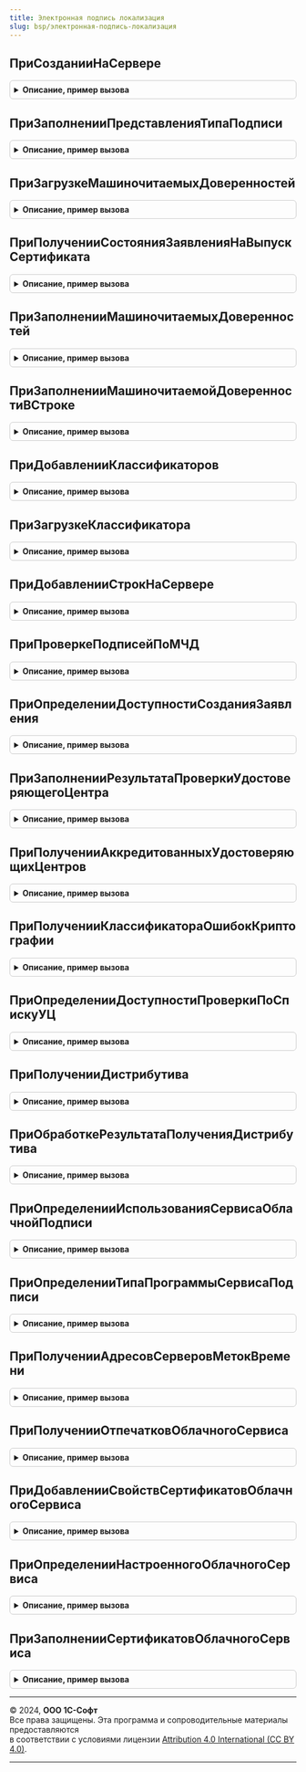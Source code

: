 ```yaml
---
title: Электронная подпись локализация
slug: bsp/электронная-подпись-локализация
---
```



## ПриСозданииНаСервере
<details style="margin: 1em 0; padding: 0.5em; border: 1px solid #ccc; border-radius: 6px;">

<summary style="font-weight: bold; cursor: pointer;">Описание, пример вызова</summary>

```bsl

// При создании на сервере.
//
// Параметры:
//  Форма - ФормаКлиентскогоПриложения
//
Процедура ПриСозданииНаСервере(Форма) Экспорт
```

Пример вызова
```bsl
ЭлектроннаяПодписьЛокализация.ПриСозданииНаСервере(Форма) 
```
</details>

## ПриЗаполненииПредставленияТипаПодписи
<details style="margin: 1em 0; padding: 0.5em; border: 1px solid #ccc; border-radius: 6px;">

<summary style="font-weight: bold; cursor: pointer;">Описание, пример вызова</summary>

```bsl

// Переопределяет представление типа подписи в форме настроек панели администрирования и тест подсказки в форме подписания.
//
// Параметры:
//  ТипПодписи - ПеречислениеСсылка.ТипыПодписиКриптографии
//  ПредставлениеПодписи - Строка
//
Процедура ПриЗаполненииПредставленияТипаПодписи(ТипПодписи, ПредставлениеПодписи) Экспорт
```

Пример вызова
```bsl
ЭлектроннаяПодписьЛокализация.ПриЗаполненииПредставленияТипаПодписи(ТипПодписи, ПредставлениеПодписи) 
```
</details>

## ПриЗагрузкеМашиночитаемыхДоверенностей
<details style="margin: 1em 0; padding: 0.5em; border: 1px solid #ccc; border-radius: 6px;">

<summary style="font-weight: bold; cursor: pointer;">Описание, пример вызова</summary>

```bsl


// При загрузке машиночитаемых доверенностей.
//
// Параметры:
//  Форма - см. ОбщаяФорма.ДобавлениеЭлектроннойПодписиИзФайла
//
Процедура ПриЗагрузкеМашиночитаемыхДоверенностей(Форма) Экспорт
```

Пример вызова
```bsl
ЭлектроннаяПодписьЛокализация.ПриЗагрузкеМашиночитаемыхДоверенностей(Форма) 
```
</details>

## ПриПолученииСостоянияЗаявленияНаВыпускСертификата
<details style="margin: 1em 0; padding: 0.5em; border: 1px solid #ccc; border-radius: 6px;">

<summary style="font-weight: bold; cursor: pointer;">Описание, пример вызова</summary>

```bsl

// При получении состояния заявления на выпуск сертификата.
//
// Параметры:
//  Сертификат - см. ЭлектроннаяПодпись.СостояниеЗаявленияНаВыпускСертификата.Сертификат
//  Результат - см. ЭлектроннаяПодпись.СостояниеЗаявленияНаВыпускСертификата
//
Процедура ПриПолученииСостоянияЗаявленияНаВыпускСертификата(Сертификат, Результат) Экспорт
```

Пример вызова
```bsl
ЭлектроннаяПодписьЛокализация.ПриПолученииСостоянияЗаявленияНаВыпускСертификата(Сертификат, Результат) 
```
</details>

## ПриЗаполненииМашиночитаемыхДоверенностей
<details style="margin: 1em 0; padding: 0.5em; border: 1px solid #ccc; border-radius: 6px;">

<summary style="font-weight: bold; cursor: pointer;">Описание, пример вызова</summary>

```bsl

// При заполнении машиночитаемых доверенностей.
//
// Параметры:
//  Форма - см. ОбщаяФорма.ДобавлениеЭлектроннойПодписиИзФайла
//  ПодписанныйОбъект - ОпределяемыйТип.ПодписанныйОбъект
//
Процедура ПриЗаполненииМашиночитаемыхДоверенностей(Форма, ПодписанныйОбъект = Неопределено) Экспорт
```

Пример вызова
```bsl
ЭлектроннаяПодписьЛокализация.ПриЗаполненииМашиночитаемыхДоверенностей(Форма, ПодписанныйОбъект);
```
</details>

## ПриЗаполненииМашиночитаемойДоверенностиВСтроке
<details style="margin: 1em 0; padding: 0.5em; border: 1px solid #ccc; border-radius: 6px;">

<summary style="font-weight: bold; cursor: pointer;">Описание, пример вызова</summary>

```bsl

// При заполнении машиночитаемой доверенности в строке.
//
// Параметры:
//  Форма - см. ОбщаяФорма.ДобавлениеЭлектроннойПодписиИзФайла
//  ПодписанныйОбъект - ОпределяемыйТип.ПодписанныйОбъект
//  ИдентификаторСтроки - Число
//
Процедура ПриЗаполненииМашиночитаемойДоверенностиВСтроке(Форма, ИдентификаторСтроки, ПодписанныйОбъект) Экспорт
```

Пример вызова
```bsl
ЭлектроннаяПодписьЛокализация.ПриЗаполненииМашиночитаемойДоверенностиВСтроке(Форма, ИдентификаторСтроки, ПодписанныйОбъект) 
```
</details>

## ПриДобавленииКлассификаторов
<details style="margin: 1em 0; padding: 0.5em; border: 1px solid #ccc; border-radius: 6px;">

<summary style="font-weight: bold; cursor: pointer;">Описание, пример вызова</summary>

```bsl

// См. РаботаСКлассификаторамиПереопределяемый.ПриДобавленииКлассификаторов.
Процедура ПриДобавленииКлассификаторов(Классификаторы) Экспорт
```

Пример вызова
```bsl
ЭлектроннаяПодписьЛокализация.ПриДобавленииКлассификаторов(Классификаторы) 
```
</details>

## ПриЗагрузкеКлассификатора
<details style="margin: 1em 0; padding: 0.5em; border: 1px solid #ccc; border-radius: 6px;">

<summary style="font-weight: bold; cursor: pointer;">Описание, пример вызова</summary>

```bsl

// См. РаботаСКлассификаторамиПереопределяемый.ПриЗагрузкеКлассификатора.
Процедура ПриЗагрузкеКлассификатора(Идентификатор, Версия, Адрес, Обработан, ДополнительныеПараметры) Экспорт
```

Пример вызова
```bsl
ЭлектроннаяПодписьЛокализация.ПриЗагрузкеКлассификатора(Идентификатор, Версия, Адрес, Обработан, ДополнительныеПараметры) 
```
</details>

## ПриДобавленииСтрокНаСервере
<details style="margin: 1em 0; padding: 0.5em; border: 1px solid #ccc; border-radius: 6px;">

<summary style="font-weight: bold; cursor: pointer;">Описание, пример вызова</summary>

```bsl

// При добавлении строк на сервере.
//
// Параметры:
//  Форма - см. ОбщаяФорма.ДобавлениеЭлектроннойПодписиИзФайла
//  ПомещенныеФайлы - Массив
//  ДругиеФайлы - Соответствие
//  ОшибкиПриЗагрузкеДоверенностей - Строка
//  УникальныйИдентификатор - УникальныйИдентификатор
//
Процедура ПриДобавленииСтрокНаСервере(Форма, ПомещенныеФайлы, ДругиеФайлы, ОшибкиПриЗагрузкеДоверенностей, УникальныйИдентификатор) Экспорт
```

Пример вызова
```bsl
ЭлектроннаяПодписьЛокализация.ПриДобавленииСтрокНаСервере(Форма, ПомещенныеФайлы, ДругиеФайлы, ОшибкиПриЗагрузкеДоверенностей, УникальныйИдентификатор) 
```
</details>

## ПриПроверкеПодписейПоМЧД
<details style="margin: 1em 0; padding: 0.5em; border: 1px solid #ccc; border-radius: 6px;">

<summary style="font-weight: bold; cursor: pointer;">Описание, пример вызова</summary>

```bsl

// При проверке подписей по МЧД.
//
// Параметры:
//  Подписи - Массив
//  ПодписанныйОбъект - ОпределяемыйТип.ПодписанныйОбъект
//  РезультатыПроверок - Массив
//
Процедура ПриПроверкеПодписейПоМЧД(Подписи, ПодписанныйОбъект, РезультатыПроверок) Экспорт
```

Пример вызова
```bsl
ЭлектроннаяПодписьЛокализация.ПриПроверкеПодписейПоМЧД(Подписи, ПодписанныйОбъект, РезультатыПроверок) 
```
</details>

## ПриОпределенииДоступностиСозданияЗаявления
<details style="margin: 1em 0; padding: 0.5em; border: 1px solid #ccc; border-radius: 6px;">

<summary style="font-weight: bold; cursor: pointer;">Описание, пример вызова</summary>

```bsl

// При определении доступности создания заявления.
//
// Параметры:
//  ДоступностьСозданияЗаявления - см. ЭлектроннаяПодпись.ДоступностьСозданияЗаявления
//
Процедура ПриОпределенииДоступностиСозданияЗаявления(ДоступностьСозданияЗаявления) Экспорт
```

Пример вызова
```bsl
ЭлектроннаяПодписьЛокализация.ПриОпределенииДоступностиСозданияЗаявления(ДоступностьСозданияЗаявления) 
```
</details>

## ПриЗаполненииРезультатаПроверкиУдостоверяющегоЦентра
<details style="margin: 1em 0; padding: 0.5em; border: 1px solid #ccc; border-radius: 6px;">

<summary style="font-weight: bold; cursor: pointer;">Описание, пример вызова</summary>

```bsl

// При заполнении результата проверки удостоверяющего центра.
//
// Параметры:
//  Результат - см. ЭлектроннаяПодписьСлужебныйКлиентСервер.РезультатПроверкиУдостоверяющегоЦентраПоУмолчанию
//  СертификатКриптографии - СертификатКриптографии
//  НаДату - Дата
//  ПараметрыПроверки - Структура
//  СвойстваСертификата - см. ЭлектроннаяПодпись.СвойстваСертификата
//
Процедура ПриЗаполненииРезультатаПроверкиУдостоверяющегоЦентра( Экспорт
```

Пример вызова
```bsl
ЭлектроннаяПодписьЛокализация.ПриЗаполненииРезультатаПроверкиУдостоверяющегоЦентра();
```
</details>

## ПриПолученииАккредитованныхУдостоверяющихЦентров
<details style="margin: 1em 0; padding: 0.5em; border: 1px solid #ccc; border-radius: 6px;">

<summary style="font-weight: bold; cursor: pointer;">Описание, пример вызова</summary>

```bsl

// При получении аккредитованных удостоверяющих центров.
//
// Параметры:
//  АккредитованныеУдостоверяющиеЦентры - Структура
//
Процедура ПриПолученииАккредитованныхУдостоверяющихЦентров(АккредитованныеУдостоверяющиеЦентры) Экспорт
```

Пример вызова
```bsl
ЭлектроннаяПодписьЛокализация.ПриПолученииАккредитованныхУдостоверяющихЦентров(АккредитованныеУдостоверяющиеЦентры) 
```
</details>

## ПриПолученииКлассификатораОшибокКриптографии
<details style="margin: 1em 0; padding: 0.5em; border: 1px solid #ccc; border-radius: 6px;">

<summary style="font-weight: bold; cursor: pointer;">Описание, пример вызова</summary>

```bsl

// При получении классификатора ошибок криптографии.
//
// Параметры:
//  ДанныеКлассификатора - Неопределено, Структура
//
Процедура ПриПолученииКлассификатораОшибокКриптографии(ДанныеКлассификатора) Экспорт
```

Пример вызова
```bsl
ЭлектроннаяПодписьЛокализация.ПриПолученииКлассификатораОшибокКриптографии(ДанныеКлассификатора) 
```
</details>

## ПриОпределенииДоступностиПроверкиПоСпискуУЦ
<details style="margin: 1em 0; padding: 0.5em; border: 1px solid #ccc; border-radius: 6px;">

<summary style="font-weight: bold; cursor: pointer;">Описание, пример вызова</summary>

```bsl

// При определении доступности проверки по списку УЦ.
//
// Параметры:
//  ПроверкаДоступна - Булево
//
Процедура ПриОпределенииДоступностиПроверкиПоСпискуУЦ(ПроверкаДоступна) Экспорт
```

Пример вызова
```bsl
ЭлектроннаяПодписьЛокализация.ПриОпределенииДоступностиПроверкиПоСпискуУЦ(ПроверкаДоступна) 
```
</details>

## ПриПолученииДистрибутива
<details style="margin: 1em 0; padding: 0.5em; border: 1px solid #ccc; border-radius: 6px;">

<summary style="font-weight: bold; cursor: pointer;">Описание, пример вызова</summary>

```bsl

// При получении дистрибутива.
//
// Параметры:
//  Параметры - Структура
//  Идентификатор - Строка
//  Результат - см. ДлительныеОперации.ВыполнитьФункцию
//
Процедура ПриПолученииДистрибутива(Параметры, Идентификатор, Результат) Экспорт
```

Пример вызова
```bsl
ЭлектроннаяПодписьЛокализация.ПриПолученииДистрибутива(Параметры, Идентификатор, Результат) 
```
</details>

## ПриОбработкеРезультатаПолученияДистрибутива
<details style="margin: 1em 0; padding: 0.5em; border: 1px solid #ccc; border-radius: 6px;">

<summary style="font-weight: bold; cursor: pointer;">Описание, пример вызова</summary>

```bsl

// При обработке результата получения дистрибутива.
//
// Параметры:
//  ДлительнаяОперация - Структура:
//   * АдресРезультата - Строка - адрес во временном хранилище
//  ИдентификаторФормы - УникальныйИдентификатор
//  Результат - Структура
//
Процедура ПриОбработкеРезультатаПолученияДистрибутива(ДлительнаяОперация, ИдентификаторФормы, Результат) Экспорт
```

Пример вызова
```bsl
ЭлектроннаяПодписьЛокализация.ПриОбработкеРезультатаПолученияДистрибутива(ДлительнаяОперация, ИдентификаторФормы, Результат) 
```
</details>

## ПриОпределенииИспользованияСервисаОблачнойПодписи
<details style="margin: 1em 0; padding: 0.5em; border: 1px solid #ccc; border-radius: 6px;">

<summary style="font-weight: bold; cursor: pointer;">Описание, пример вызова</summary>

```bsl

// При определении использования сервиса облачной подписи.
//
// Параметры:
//  Результат - Булево
//
Процедура ПриОпределенииИспользованияСервисаОблачнойПодписи(Результат) Экспорт
```

Пример вызова
```bsl
ЭлектроннаяПодписьЛокализация.ПриОпределенииИспользованияСервисаОблачнойПодписи(Результат) 
```
</details>

## ПриОпределенииТипаПрограммыСервисаПодписи
<details style="margin: 1em 0; padding: 0.5em; border: 1px solid #ccc; border-radius: 6px;">

<summary style="font-weight: bold; cursor: pointer;">Описание, пример вызова</summary>

```bsl

// При определении типа программы сервиса подписи.
//
// Параметры:
//  Результат - Тип
//
Процедура ПриОпределенииТипаПрограммыСервисаПодписи(Результат) Экспорт
```

Пример вызова
```bsl
ЭлектроннаяПодписьЛокализация.ПриОпределенииТипаПрограммыСервисаПодписи(Результат) 
```
</details>

## ПриПолученииАдресовСерверовМетокВремени
<details style="margin: 1em 0; padding: 0.5em; border: 1px solid #ccc; border-radius: 6px;">

<summary style="font-weight: bold; cursor: pointer;">Описание, пример вызова</summary>

```bsl

// При получении адресов серверов меток времени.
//
// Параметры:
//  АдресаСерверовМетокВремени - Строка
//
Процедура ПриПолученииАдресовСерверовМетокВремени(АдресаСерверовМетокВремени) Экспорт
```

Пример вызова
```bsl
ЭлектроннаяПодписьЛокализация.ПриПолученииАдресовСерверовМетокВремени(АдресаСерверовМетокВремени) 
```
</details>

## ПриПолученииОтпечатковОблачногоСервиса
<details style="margin: 1em 0; padding: 0.5em; border: 1px solid #ccc; border-radius: 6px;">

<summary style="font-weight: bold; cursor: pointer;">Описание, пример вызова</summary>

```bsl

// При получении отпечатков облачного сервиса.
//
// Параметры:
//  МассивОтпечатков - Массив
//
Процедура ПриПолученииОтпечатковОблачногоСервиса(МассивОтпечатков) Экспорт
```

Пример вызова
```bsl
ЭлектроннаяПодписьЛокализация.ПриПолученииОтпечатковОблачногоСервиса(МассивОтпечатков) 
```
</details>

## ПриДобавленииСвойствСертификатовОблачногоСервиса
<details style="margin: 1em 0; padding: 0.5em; border: 1px solid #ccc; border-radius: 6px;">

<summary style="font-weight: bold; cursor: pointer;">Описание, пример вызова</summary>

```bsl

// При добавлении свойств сертификатов облачного сервиса.
//
// Параметры:
//  ТаблицаСвойствСертификатов - ТаблицаЗначений
//  БезОтбора - Булево
//
Процедура ПриДобавленииСвойствСертификатовОблачногоСервиса(ТаблицаСвойствСертификатов, БезОтбора) Экспорт
```

Пример вызова
```bsl
ЭлектроннаяПодписьЛокализация.ПриДобавленииСвойствСертификатовОблачногоСервиса(ТаблицаСвойствСертификатов, БезОтбора) 
```
</details>

## ПриОпределенииНастроенногоОблачногоСервиса
<details style="margin: 1em 0; padding: 0.5em; border: 1px solid #ccc; border-radius: 6px;">

<summary style="font-weight: bold; cursor: pointer;">Описание, пример вызова</summary>

```bsl

// При определении настроенного облачного сервиса.
//
// Параметры:
//  Результат - Булево
//
Процедура ПриОпределенииНастроенногоОблачногоСервиса(Результат) Экспорт
```

Пример вызова
```bsl
ЭлектроннаяПодписьЛокализация.ПриОпределенииНастроенногоОблачногоСервиса(Результат) 
```
</details>

## ПриЗаполненииСертификатовОблачногоСервиса
<details style="margin: 1em 0; padding: 0.5em; border: 1px solid #ccc; border-radius: 6px;">

<summary style="font-weight: bold; cursor: pointer;">Описание, пример вызова</summary>

```bsl

// При заполнении сертификатов облачного сервиса.
//
// Параметры:
//  ОтпечаткиСертификатовНаКлиенте - Массив
//
Процедура ПриЗаполненииСертификатовОблачногоСервиса(ОтпечаткиСертификатовНаКлиенте) Экспорт
```

Пример вызова
```bsl
ЭлектроннаяПодписьЛокализация.ПриЗаполненииСертификатовОблачногоСервиса(ОтпечаткиСертификатовНаКлиенте) 
```
</details>

---

© 2024, **ООО 1С-Софт**  
Все права защищены. Эта программа и сопроводительные материалы предоставляются  
в соответствии с условиями лицензии [Attribution 4.0 International (CC BY 4.0)](https://creativecommons.org/licenses/by/4.0/legalcode).

---
